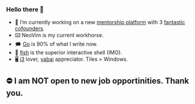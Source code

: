 ### Hello there 👋

- 🏀 I’m currently working on a new [mentorship platform](https://www.offthecourt.co) with 3 [fantastic cofounders](https://www.linkedin.com/company/offthecourt/).
- ⌨️ NeoVim is my current workhorse.
- 🗯️ [Go](https://golang.org/) is 90% of what I write now.
- 🐠 [fish](https://fishshell.com/) is the superior interactive shell (IMO).
- 🖥️ [i3](https://manjaro.org/downloads/community/i3/) lover, [yabai](https://github.com/koekeishiya/yabai) appreciator. Tiles > Windows.

## ⛔ I am NOT open to new job opportinities. Thank you.
